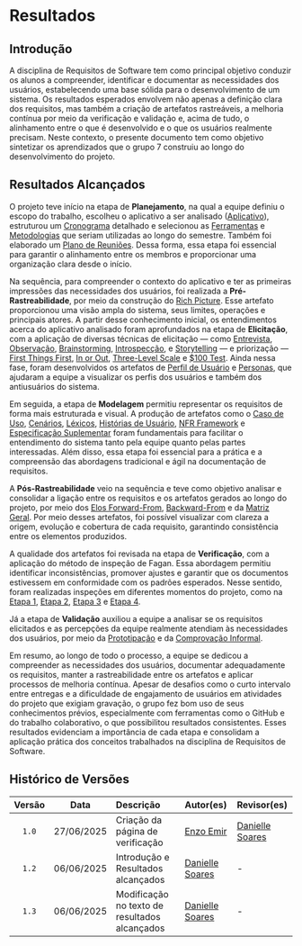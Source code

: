 # Resultados

## Introdução

A disciplina de Requisitos de Software tem como principal objetivo conduzir os alunos a compreender, identificar e documentar as necessidades dos usuários, estabelecendo uma base sólida para o desenvolvimento de um sistema. Os resultados esperados envolvem não apenas a definição clara dos requisitos, mas também a criação de artefatos rastreáveis, a melhoria contínua por meio da verificação e validação e, acima de tudo, o alinhamento entre o que é desenvolvido e o que os usuários realmente precisam. Neste contexto, o presente documento tem como objetivo sintetizar os aprendizados que o grupo 7 construiu ao longo do desenvolvimento do projeto.

## Resultados Alcançados

O projeto teve início na etapa de **Planejamento**, na qual a equipe definiu o escopo do trabalho, escolheu o aplicativo a ser analisado ([Aplicativo](https://requisitos-de-software.github.io/2025.1-FGTS/Planejamento/Aplicativo/)), estruturou um [Cronograma](https://requisitos-de-software.github.io/2025.1-FGTS/Planejamento/Cronograma/) detalhado e selecionou as [Ferramentas](https://requisitos-de-software.github.io/2025.1-FGTS/Planejamento/Ferramentas/) e [Metodologias](https://requisitos-de-software.github.io/2025.1-FGTS/Planejamento/Metodologia/) que seriam utilizadas ao longo do semestre. Também foi elaborado um [Plano de Reuniões](https://requisitos-de-software.github.io/2025.1-FGTS/Planejamento/Plano-de-Reunioes/). Dessa forma, essa etapa foi essencial para garantir o alinhamento entre os membros e proporcionar uma organização clara desde o início.

Na sequência, para compreender o contexto do aplicativo e ter as primeiras impressões das necessidades dos usuários, foi realizada a **Pré-Rastreabilidade**, por meio da construção do [Rich Picture](https://requisitos-de-software.github.io/2025.1-FGTS/Pre-Rastreabilidade/Rich-Picture/). Esse artefato proporcionou uma visão ampla do sistema, seus limites, operações e principais atores. A partir desse conhecimento inicial, os entendimentos acerca do aplicativo analisado foram aprofundados na etapa de **Elicitação**, com a aplicação de diversas técnicas de elicitação — como [Entrevista](https://requisitos-de-software.github.io/2025.1-FGTS/Elicitacao/Tecnicas-de-Elicitacao/Entrevista/), [Observação](https://requisitos-de-software.github.io/2025.1-FGTS/Elicitacao/Tecnicas-de-Elicitacao/Observacao/), [Brainstorming](https://requisitos-de-software.github.io/2025.1-FGTS/Elicitacao/Tecnicas-de-Elicitacao/Brainstorming), [Introspecção](https://requisitos-de-software.github.io/2025.1-FGTS/Elicitacao/Tecnicas-de-Elicitacao/Introspeccao), e [Storytelling](https://requisitos-de-software.github.io/2025.1-FGTS/Elicitacao/Tecnicas-de-Elicitacao/Storytelling) — e priorização — [First Things First](https://requisitos-de-software.github.io/2025.1-FGTS/Elicitacao/Tecnicas-de-Priorizacao/First-Things-First/), [In or Out](https://requisitos-de-software.github.io/2025.1-FGTS/Elicitacao/Tecnicas-de-Priorizacao/In-or-Out/), [Three-Level Scale](https://requisitos-de-software.github.io/2025.1-FGTS/Elicitacao/Tecnicas-de-Priorizacao/Three-Level-Scale/) e [$100 Test](https://requisitos-de-software.github.io/2025.1-FGTS/Elicitacao/Tecnicas-de-Priorizacao/100-Test/). Ainda nessa fase, foram desenvolvidos os artefatos de [Perfil de Usuário](https://requisitos-de-software.github.io/2025.1-FGTS/Elicitacao/Perfil-de-Usuario/) e [Personas](https://requisitos-de-software.github.io/2025.1-FGTS/Elicitacao/Definicao-de-Personas/), que ajudaram a equipe a visualizar os perfis dos usuários e também dos antiusuários do sistema.

Em seguida, a etapa de **Modelagem** permitiu representar os requisitos de forma mais estruturada e visual. A produção de artefatos como o [Caso de Uso](https://requisitos-de-software.github.io/2025.1-FGTS/Modelagem-I/Diagrama/), [Cenários](https://requisitos-de-software.github.io/2025.1-FGTS/Modelagem-I/Cenarios/), [Léxicos](https://requisitos-de-software.github.io/2025.1-FGTS/Modelagem-I/Lexicos/), [Histórias de Usuário](https://requisitos-de-software.github.io/2025.1-FGTS/Modelagem-II/Historias-De-Usuario/), [NFR Framework](https://requisitos-de-software.github.io/2025.1-FGTS/Modelagem-II/NFR-Framework/) e [Especificação Suplementar](https://requisitos-de-software.github.io/2025.1-FGTS/Modelagem-I/EspecificacaoSuplementar/) foram fundamentais para facilitar o entendimento do sistema tanto pela equipe quanto pelas partes interessadas. Além disso, essa etapa foi essencial para a prática e a compreensão das abordagens tradicional e ágil na documentação de requisitos.

A **Pós-Rastreabilidade** veio na sequência e teve como objetivo analisar e consolidar a ligação entre os requisitos e os artefatos gerados ao longo do projeto, por meio dos [Elos Forward-From](https://requisitos-de-software.github.io/2025.1-FGTS/Pos-Rastreabilidade/Elos-Forward-From/), [Backward-From](https://requisitos-de-software.github.io/2025.1-FGTS/Pos-Rastreabilidade/Elos-Backward-From/) e da [Matriz Geral](https://requisitos-de-software.github.io/2025.1-FGTS/Pos-Rastreabilidade/Matriz-de-Rastreabilidade/). Por meio desses artefatos, foi possível visualizar com clareza a origem, evolução e cobertura de cada requisito, garantindo consistência entre os elementos produzidos.

A qualidade dos artefatos foi revisada na etapa de **Verificação**, com a aplicação do método de inspeção de Fagan. Essa abordagem permitiu identificar inconsistências, promover ajustes e garantir que os documentos estivessem em conformidade com os padrões esperados. Nesse sentido, foram realizadas inspeções em diferentes momentos do projeto, como na [Etapa 1](https://requisitos-de-software.github.io/2025.1-FGTS/Verificacao/Grupo/Entrega-1/planejamento-verificacao-entrega-1/), [Etapa 2](https://requisitos-de-software.github.io/2025.1-FGTS/Verificacao/Grupo/Entrega-2/planejamento-verificacao-entrega-2/), [Etapa 3](https://requisitos-de-software.github.io/2025.1-FGTS/Verificacao/Grupo/Entrega-3/planejamento-verificacao-entrega-3/) e [Etapa 4](https://requisitos-de-software.github.io/2025.1-FGTS/Verificacao/Grupo/Entrega-4/planejamento-verificacao-entrega-4/). 

Já a etapa de **Validação** auxiliou a equipe a analisar se os requisitos elicitados e as percepções da equipe realmente atendiam às necessidades dos usuários, por meio da [Prototipação](https://requisitos-de-software.github.io/2025.1-FGTS/Validacao/Prototipacao/) e da [Comprovação Informal](https://requisitos-de-software.github.io/2025.1-FGTS/Validacao/Comprovacao/).

Em resumo, ao longo de todo o processo, a equipe se dedicou a compreender as necessidades dos usuários, documentar adequadamente os requisitos, manter a rastreabilidade entre os artefatos e aplicar processos de melhoria contínua. Apesar de desafios como o curto intervalo entre entregas e a dificuldade de engajamento de usuários em atividades do projeto que exigiam gravação, o grupo fez bom uso de seus conhecimentos prévios, especialmente com ferramentas como o GitHub e do trabalho colaborativo, o que possibilitou resultados consistentes. Esses resultados evidenciam a importância de cada etapa e consolidam a aplicação prática dos conceitos trabalhados na disciplina de Requisitos de Software.


## Histórico de Versões

| Versão | Data       | Descrição                         | Autor(es)    | Revisor(es)  |
|:-----: | :--------: | :------------------------------- | :---------- | :---------- |
| `1.0`    | 27/06/2025 | Criação da página de verificação | [Enzo Emir](https://github.com/EnzoEmir)   |  [Danielle Soares](https://github.com/danielle-soaress) |
| `1.2`    | 06/06/2025 | Introdução e Resultados alcançados | [Danielle Soares](https://github.com/danielle-soaress)   | - |
| `1.3`    | 06/06/2025 | Modificação no texto de resultados alcançados | [Danielle Soares](https://github.com/danielle-soaress)   | - |